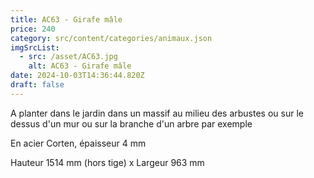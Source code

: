 ```yaml
---
title: AC63 - Girafe mâle
price: 240
category: src/content/categories/animaux.json
imgSrcList:
  - src: /asset/AC63.jpg
    alt: AC63 - Girafe mâle
date: 2024-10-03T14:36:44.820Z
draft: false
---
```


A planter dans le jardin dans un massif au milieu des arbustes ou sur le dessus d'un mur ou sur la branche d'un arbre par exemple

En acier Corten, épaisseur 4 mm

Hauteur 1514 mm (hors tige) x Largeur 963 mm
